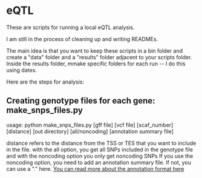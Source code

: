 # eQTL

These are scripts for running a local eQTL analysis. 

I am still in the process of cleaning up and writing READMEs.

The main idea is that you want to keep these scripts in a bin folder and create a "data" folder and a "results" folder adjacent to your scripts folder. Inside the results folder, mmake specific folders for each run -- I do this using dates.

Here are the steps for analysis:
## Creating genotype files for each gene: make_snps_files.py

usage: python make_snps_files.py [gff file] [vcf file] [scaf_number] [distance] [out directory] [all/noncoding] [annotation summary file]

distance refers to the distance from the TSS or TES that you want to include in the file.
with the all option, you get all SNPs included in the genotype file and with the noncoding option you only get noncoding SNPs
If you use the noncoding option, you need to add an annotation summary file. If not, you can use a "." here.
[You can read more about the annotation format here](http://www.genomicconflict.com/wiki/index.php?title=Roberts_Annotations)




